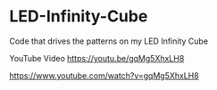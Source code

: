 # LED-Infinity-Cube
Code that drives the patterns on my LED Infinity Cube

YouTube Video
https://youtu.be/gqMg5XhxLH8

https://www.youtube.com/watch?v=gqMg5XhxLH8
